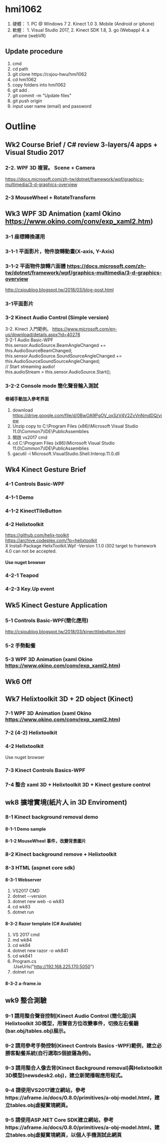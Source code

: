 # hmi1062
1. 硬體： 1. PC @ Windows 7 2. Kinect 1.0  3. Mobile (Android or iphone) <br/>
2. 軟體： 1. Visual Studio 2017, 2. Kinect SDK 1.8, 3. go (Webapp) 4. a aframe (webVR)<br/>
## Update procedure
1. cmd <br/>
2. cd path <br/>
3. git clone https://csjou-hwu/hmi1062 <br/>
4. cd hmi1062 <br/>
5. copy folders into hmi1062 <br/>
6. git add . <br/>
7. git commit -m "Update files" <br/>
8. git push origin <br/>
9. input user name (email) and password <br/>
# Outline
## Wk2 Course Brief / C# review 3-layers/4 apps + Visual Studio 2017 	 
### 2-2. WPF 3D 複習。 Scene + Camera
https://docs.microsoft.com/zh-tw/dotnet/framework/wpf/graphics-multimedia/3-d-graphics-overview
### 2-3 MouseWheel + RotateTransform

## Wk3 WPF 3D Animation (xaml Okino https://www.okino.com/conv/exp_xaml2.htm) 
### 3-1 座標轉換運用
### 3-1-1 平面影片，物件旋轉動畫(X-axis, Y-Axis)
### 3-1-2 平面物件旋轉六面體 https://docs.microsoft.com/zh-tw/dotnet/framework/wpf/graphics-multimedia/3-d-graphics-overview
http://csjoublog.blogspot.tw/2018/03/blog-post.html
### 3-1平面影片
### 3-2 Kinect Audio Control (Simple version)
3-2. Kinect 入門範例。 
https://www.microsoft.com/en-us/download/details.aspx?id=40278 <br/>
3-2-1 Audio Basic-WPF <br/>
this.sensor.AudioSource.BeamAngleChanged += this.AudioSourceBeamChanged;  <br/>
this.sensor.AudioSource.SoundSourceAngleChanged += this.AudioSourceSoundSourceAngleChanged; <br/>
// Start streaming audio! <br/>
this.audioStream = this.sensor.AudioSource.Start(); <br/>
### 3-2-2 Console mode 簡化聲音輸入測試
#### 修補手動加入參考界面<br/>
1. download <br/>
https://drive.google.com/file/d/0BwOA9PgOV_oxSzV4V2ZvVnNmdDQ/view <br/>
2. Unzip copy to C:\Program Files (x86)\Microsoft Visual Studio 11.0\Common7\IDE\PublicAssemblies <br/>
3. 開啟 vs2017 cmd <br/>
3. cd C:\Program Files (x86)\Microsoft Visual Studio 11.0\Common7\IDE\PublicAssemblies <br/>
4. gacutil -i Microsoft.VisualStudio.Shell.Interop.11.0.dll <br/>

## Wk4 Kinect Gesture Brief 	
### 4-1 Controls Basic-WPF
### 4-1-1 Demo
### 4-1-2 KinectTileButton

### 4-2 Helixtoolkit
https://github.com/helix-toolkit <br/>
https://archive.codeplex.com/?p=helixtoolkit <br/>
X Install-Package HelixToolkit.Wpf -Version 1.1.0 i302 target to framework 4.0 can not be accepted. <br/>
#### Use nuget browser
### 4-2-1 Teapod
### 4-2-3 Key.Up event 

## Wk5 Kinect Gesture Application
### 5-1 Controls Basic-WPF(簡化應用)
http://csjoublog.blogspot.tw/2018/03/kinecttilebutton.html <br/>

### 5-2 手勢點餐

### 5-3 WPF 3D Animation (xaml Okino https://www.okino.com/conv/exp_xaml2.htm)
## Wk6 Off
## Wk7 Helixtoolkit 3D + 2D object (Kinect)
### 7-1 WPF 3D Animation (xaml Okino https://www.okino.com/conv/exp_xaml2.htm)
### 7-2 (4-2) Helixtoolkit
### 4-2 Helixtoolkit
Use nuget browser <br/>
### 7-3 Kinect Controls Basics-WPF
### 7-4 整合 xaml 3D + Helixtoolkit 3D + Kinect gesture control
 
## wk8 擴增實境(紙片人 in 3D Enviroment)
### 8-1 Kinect background removal demo
#### 8-1-1 Demo sample
#### 8-1-2 MouseWheel 事件，改變背景圖片
### 8-2 Kinect background remove + Helixtoolkit

### 8-3 HTML (aspnet core sdk)
#### 8-3-1 Webserver
1. VS2017 CMD <br/>
2. dotnet --version <br/>
3. dotnet new web -o wk83 <br/>
4. cd wk83<br/>
5. dotnet run<br/>
#### 8-3-2 Razor template (C# Available)
1. VS 2017 cmd <br/>
2. md wk84 <br/>
3. cd wk84 <br/>
4. dotnet new razor -o wk841 <br/>
5. cd wk841 <br/>
6. Program.cs <br/>
 .UseUrls("http://192.168.225.170:5050") <br/>
7. dotnet run  <br/>

#### 8-3-2 a-frame.io

## wk9 整合測驗
### 9-1 請用整合聲音控制[Kinect Audio Control (簡化版)]與Helixtoolkit 3D模型，用聲音方位改變事件，切換左右餐廳(bar.obj/tables.obj)展示。
### 9-2 請用參考手勢控制(Kinect Controls Basics -WPF)範例，建立必勝客點餐系統(自行選取5個披薩為例)。
### 9-3 請用整合人像去背(Kinect Background removal)與Helixtoolkit 3D模型(newsdesk2.obj)，建立新聞播報應用程式。
### 9-4 請使用VS2017建立網站，參考https://aframe.io/docs/0.8.0/primitives/a-obj-model.html，建立tables.obj虛擬實境網頁。
### 9-5 請使用ASP.NET Core SDK建立網站，參考https://aframe.io/docs/0.8.0/primitives/a-obj-model.html，建立tables.obj虛擬實境網頁，以個人手機測試此網頁


